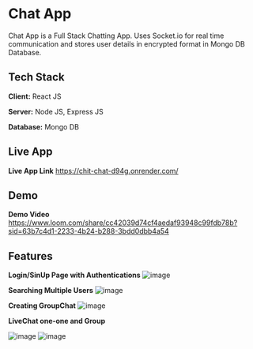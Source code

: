 
# Chat App

Chat App is a Full Stack Chatting App.
Uses Socket.io for real time communication and stores user details in encrypted format in Mongo DB Database.
## Tech Stack

**Client:** React JS

**Server:** Node JS, Express JS

**Database:** Mongo DB

## Live App

**Live App Link** https://chit-chat-d94g.onrender.com/
## Demo

**Demo Video** https://www.loom.com/share/cc42039d74cf4aedaf93948c99fdb78b?sid=63b7c4d1-2233-4b24-b288-3bdd0dbb4a54

## Features 

**Login/SinUp Page with Authentications**
![image](https://github.com/user-attachments/assets/d3d91446-5d59-4e92-b4d5-d7341f1afa95)


**Searching Multiple Users**
![image](https://github.com/user-attachments/assets/180494e8-961f-422e-ae55-0875cd81922b)


**Creating GroupChat**
![image](https://github.com/user-attachments/assets/55fc05c6-98ae-4d55-ac9a-e4e45f64e8ad)


**LiveChat one-one and Group**

![image](https://github.com/user-attachments/assets/f7abcd10-7115-41a2-8e1c-2b0c1a852c9a)
![image](https://github.com/user-attachments/assets/9c987058-0312-4f57-8348-533d5be35f75)



  
